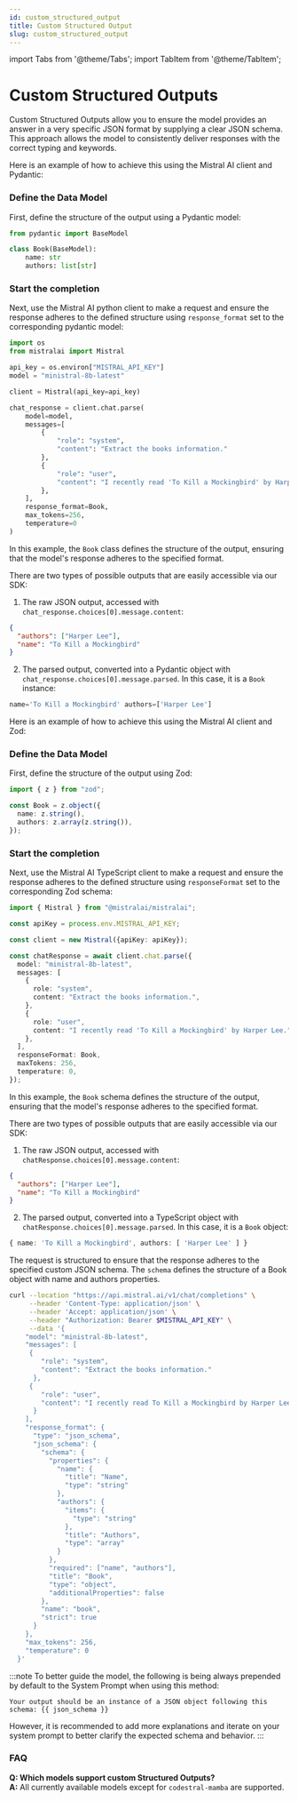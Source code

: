 ```yaml
---
id: custom_structured_output
title: Custom Structured Output
slug: custom_structured_output
---
```


import Tabs from '@theme/Tabs';
import TabItem from '@theme/TabItem';

# Custom Structured Outputs

Custom Structured Outputs allow you to ensure the model provides an answer in a very specific JSON format by supplying a clear JSON schema. This approach allows the model to consistently deliver responses with the correct typing and keywords.

<Tabs>
  <TabItem value="python" label="python" default>

Here is an example of how to achieve this using the Mistral AI client and Pydantic:

### Define the Data Model

First, define the structure of the output using a Pydantic model:

```python
from pydantic import BaseModel

class Book(BaseModel):
    name: str
    authors: list[str]
```

### Start the completion

Next, use the Mistral AI python client to make a request and ensure the response adheres to the defined structure using `response_format` set to the corresponding pydantic model:

```python
import os
from mistralai import Mistral

api_key = os.environ["MISTRAL_API_KEY"]
model = "ministral-8b-latest"

client = Mistral(api_key=api_key)

chat_response = client.chat.parse(
    model=model,
    messages=[
        {
            "role": "system", 
            "content": "Extract the books information."
        },
        {
            "role": "user", 
            "content": "I recently read 'To Kill a Mockingbird' by Harper Lee."
        },
    ],
    response_format=Book,
    max_tokens=256,
    temperature=0
)
```

In this example, the `Book` class defines the structure of the output, ensuring that the model's response adheres to the specified format.

There are two types of possible outputs that are easily accessible via our SDK:

1. The raw JSON output, accessed with `chat_response.choices[0].message.content`:
```json
{
  "authors": ["Harper Lee"],
  "name": "To Kill a Mockingbird"
}
```

2. The parsed output, converted into a Pydantic object with `chat_response.choices[0].message.parsed`. In this case, it is a `Book` instance:
```python
name='To Kill a Mockingbird' authors=['Harper Lee']
```

  </TabItem>

  <TabItem value="typescript" label="typescript">

Here is an example of how to achieve this using the Mistral AI client and Zod:

### Define the Data Model

First, define the structure of the output using Zod:

```typescript
import { z } from "zod";

const Book = z.object({
  name: z.string(),
  authors: z.array(z.string()),
});
```

### Start the completion

Next, use the Mistral AI TypeScript client to make a request and ensure the response adheres to the defined structure using `responseFormat` set to the corresponding Zod schema:

```typescript
import { Mistral } from "@mistralai/mistralai";

const apiKey = process.env.MISTRAL_API_KEY;

const client = new Mistral({apiKey: apiKey});

const chatResponse = await client.chat.parse({
  model: "ministral-8b-latest",
  messages: [
    {
      role: "system",
      content: "Extract the books information.",
    },
    {
      role: "user",
      content: "I recently read 'To Kill a Mockingbird' by Harper Lee.",
    },
  ],
  responseFormat: Book,
  maxTokens: 256,
  temperature: 0,
});
```

In this example, the `Book` schema defines the structure of the output, ensuring that the model's response adheres to the specified format.

There are two types of possible outputs that are easily accessible via our SDK:

1. The raw JSON output, accessed with `chatResponse.choices[0].message.content`:
```json
{
  "authors": ["Harper Lee"],
  "name": "To Kill a Mockingbird"
}
```

2. The parsed output, converted into a TypeScript object with `chatResponse.choices[0].message.parsed`. In this case, it is a `Book` object:
```typescript
{ name: 'To Kill a Mockingbird', authors: [ 'Harper Lee' ] }
```

  </TabItem>
  <TabItem value="curl" label="curl">

The request is structured to ensure that the response adheres to the specified custom JSON schema. The `schema` defines the structure of a Book object with name and authors properties.

```bash
curl --location "https://api.mistral.ai/v1/chat/completions" \
     --header 'Content-Type: application/json' \
     --header 'Accept: application/json' \
     --header "Authorization: Bearer $MISTRAL_API_KEY" \
     --data '{
    "model": "ministral-8b-latest",
    "messages": [
     {
        "role": "system",
        "content": "Extract the books information."
      },
     {
        "role": "user",
        "content": "I recently read To Kill a Mockingbird by Harper Lee."
      }
    ],
    "response_format": {
      "type": "json_schema",
      "json_schema": {
        "schema": {
          "properties": {
            "name": {
              "title": "Name",
              "type": "string"
            },
            "authors": {
              "items": {
                "type": "string"
              },
              "title": "Authors",
              "type": "array"
            }
          },
          "required": ["name", "authors"],
          "title": "Book",
          "type": "object",
          "additionalProperties": false
        },
        "name": "book",
        "strict": true
      }
    },
    "max_tokens": 256,
    "temperature": 0
  }'
```
  </TabItem>
</Tabs>

:::note
To better guide the model, the following is being always prepended by default to the System Prompt when using this method:
```
Your output should be an instance of a JSON object following this schema: {{ json_schema }}
```

However, it is recommended to add more explanations and iterate on your system prompt to better clarify the expected schema and behavior.
:::

### FAQ
**Q: Which models support custom Structured Outputs?**  
**A:** All currently available models except for `codestral-mamba` are supported.
